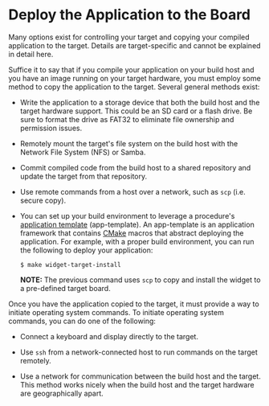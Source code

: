 # Deploy the Application to the Board #


Many options exist for controlling your target and copying your compiled application to the target.
Details are target-specific and cannot be explained in detail here.

Suffice it to say that if you compile your application on your build host and you have
an image running on your target hardware, you must employ some method to copy the application
to the target.
Several general methods exist:

  * Write the application to a storage device that both the build host and
    the target hardware support.
    This could be an SD card or a flash drive.
    Be sure to format the drive as FAT32 to eliminate file ownership and permission issues.

  * Remotely mount the target's file system on the build host with the Network File System
    (NFS) or Samba.

  * Commit compiled code from the build host to a shared repository and update the
    target from that repository.

  * Use remote commands from a host over a network, such as `scp` (i.e. secure copy).

  * You can set up your build environment to leverage a procedure's
    [application template](../../../devguides/reference/2_4-Use-app-templates/README.html)
    (app-template).
    An app-template is an application framework that contains
    [CMake](https://cmake.org/) macros that abstract deploying the application.
    For example, with a proper build environment, you can run the following
    to deploy your application:

    ```
    $ make widget-target-install
    ```

    **NOTE:**
    The previous command uses `scp` to copy and install the widget to a pre-defined target board.

Once you have the application copied to the target, it must provide a way to
initiate operating system commands.
To initiate operating system commands, you can do one of the following:

  * Connect a keyboard and display directly to the target.

  * Use ``ssh`` from a network-connected host to run commands on the target remotely.

  * Use a network for communication between the build host and the target.
    This method works nicely when the build host and the target hardware are geographically apart.
